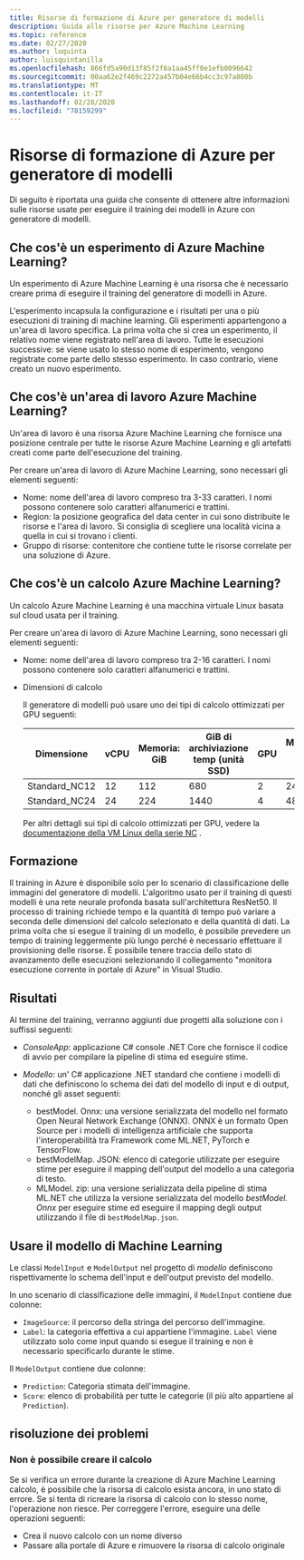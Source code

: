 ```yaml
---
title: Risorse di formazione di Azure per generatore di modelli
description: Guida alle risorse per Azure Machine Learning
ms.topic: reference
ms.date: 02/27/2020
ms.author: luquinta
author: luisquintanilla
ms.openlocfilehash: 866fd5a90d13f85f2f8a1aa45ff0e1efb0096642
ms.sourcegitcommit: 00aa62e2f469c2272a457b04e66b4cc3c97a800b
ms.translationtype: MT
ms.contentlocale: it-IT
ms.lasthandoff: 02/28/2020
ms.locfileid: "78159299"
---
```

# <a name="model-builder-azure-training-resources"></a>Risorse di formazione di Azure per generatore di modelli

Di seguito è riportata una guida che consente di ottenere altre informazioni sulle risorse usate per eseguire il training dei modelli in Azure con generatore di modelli.

## <a name="what-is-an-azure-machine-learning-experiment"></a>Che cos'è un esperimento di Azure Machine Learning?

Un esperimento di Azure Machine Learning è una risorsa che è necessario creare prima di eseguire il training del generatore di modelli in Azure.

L'esperimento incapsula la configurazione e i risultati per una o più esecuzioni di training di machine learning. Gli esperimenti appartengono a un'area di lavoro specifica. La prima volta che si crea un esperimento, il relativo nome viene registrato nell'area di lavoro. Tutte le esecuzioni successive: se viene usato lo stesso nome di esperimento, vengono registrate come parte dello stesso esperimento. In caso contrario, viene creato un nuovo esperimento.

## <a name="what-is-an-azure-machine-learning-workspace"></a>Che cos'è un'area di lavoro Azure Machine Learning?

Un'area di lavoro è una risorsa Azure Machine Learning che fornisce una posizione centrale per tutte le risorse Azure Machine Learning e gli artefatti creati come parte dell'esecuzione del training.

Per creare un'area di lavoro di Azure Machine Learning, sono necessari gli elementi seguenti:

- Nome: nome dell'area di lavoro compreso tra 3-33 caratteri. I nomi possono contenere solo caratteri alfanumerici e trattini. 
- Region: la posizione geografica del data center in cui sono distribuite le risorse e l'area di lavoro. Si consiglia di scegliere una località vicina a quella in cui si trovano i clienti.
- Gruppo di risorse: contenitore che contiene tutte le risorse correlate per una soluzione di Azure.

## <a name="what-is-an-azure-machine-learning-compute"></a>Che cos'è un calcolo Azure Machine Learning?

Un calcolo Azure Machine Learning è una macchina virtuale Linux basata sul cloud usata per il training.

Per creare un'area di lavoro di Azure Machine Learning, sono necessari gli elementi seguenti:

- Nome: nome dell'area di lavoro compreso tra 2-16 caratteri. I nomi possono contenere solo caratteri alfanumerici e trattini.
- Dimensioni di calcolo

    Il generatore di modelli può usare uno dei tipi di calcolo ottimizzati per GPU seguenti:

    | Dimensione | vCPU | Memoria: GiB | GiB di archiviazione temp (unità SSD) | GPU | Memoria GPU: GiB | Numero massimo di dischi dati | Schede di interfaccia di rete max |
    |---|---|---|---|---|---|---|---|
    | Standard_NC12   | 12 | 112 | 680  | 2 | 24 | 48 | 2 |
    | Standard_NC24   | 24 | 224 | 1440 | 4 | 48 | 64 | 4 |

    Per altri dettagli sui tipi di calcolo ottimizzati per GPU, vedere la [documentazione della VM Linux della serie NC](https://docs.microsoft.com/azure/virtual-machines/nc-series?toc=/azure/virtual-machines/linux/toc.json&bc=/azure/virtual-machines/linux/breadcrumb/toc.json) .

## <a name="training"></a>Formazione

Il training in Azure è disponibile solo per lo scenario di classificazione delle immagini del generatore di modelli. L'algoritmo usato per il training di questi modelli è una rete neurale profonda basata sull'architettura ResNet50. Il processo di training richiede tempo e la quantità di tempo può variare a seconda delle dimensioni del calcolo selezionato e della quantità di dati. La prima volta che si esegue il training di un modello, è possibile prevedere un tempo di training leggermente più lungo perché è necessario effettuare il provisioning delle risorse. È possibile tenere traccia dello stato di avanzamento delle esecuzioni selezionando il collegamento "monitora esecuzione corrente in portale di Azure" in Visual Studio.

## <a name="results"></a>Risultati

Al termine del training, verranno aggiunti due progetti alla soluzione con i suffissi seguenti:

- *ConsoleApp*: applicazione C# console .NET Core che fornisce il codice di avvio per compilare la pipeline di stima ed eseguire stime.
- *Modello*: un' C# applicazione .NET standard che contiene i modelli di dati che definiscono lo schema dei dati del modello di input e di output, nonché gli asset seguenti:

  - bestModel. Onnx: una versione serializzata del modello nel formato Open Neural Network Exchange (ONNX). ONNX è un formato Open Source per i modelli di intelligenza artificiale che supporta l'interoperabilità tra Framework come ML.NET, PyTorch e TensorFlow.
  - bestModelMap. JSON: elenco di categorie utilizzate per eseguire stime per eseguire il mapping dell'output del modello a una categoria di testo.
  - MLModel. zip: una versione serializzata della pipeline di stima ML.NET che utilizza la versione serializzata del modello *bestModel. Onnx* per eseguire stime ed eseguire il mapping degli output utilizzando il file di `bestModelMap.json`.

## <a name="use-the-machine-learning-model"></a>Usare il modello di Machine Learning

Le classi `ModelInput` e `ModelOutput` nel progetto di *modello* definiscono rispettivamente lo schema dell'input e dell'output previsto del modello.

In uno scenario di classificazione delle immagini, il `ModelInput` contiene due colonne:

- `ImageSource`: il percorso della stringa del percorso dell'immagine.
- `Label`: la categoria effettiva a cui appartiene l'immagine. `Label` viene utilizzato solo come input quando si esegue il training e non è necessario specificarlo durante le stime.

Il `ModelOutput` contiene due colonne:

- `Prediction`: Categoria stimata dell'immagine.
- `Score`: elenco di probabilità per tutte le categorie (il più alto appartiene al `Prediction`).

## <a name="troubleshooting"></a>risoluzione dei problemi

### <a name="cannot-create-compute"></a>Non è possibile creare il calcolo

Se si verifica un errore durante la creazione di Azure Machine Learning calcolo, è possibile che la risorsa di calcolo esista ancora, in uno stato di errore. Se si tenta di ricreare la risorsa di calcolo con lo stesso nome, l'operazione non riesce. Per correggere l'errore, eseguire una delle operazioni seguenti:

- Crea il nuovo calcolo con un nome diverso
- Passare alla portale di Azure e rimuovere la risorsa di calcolo originale
